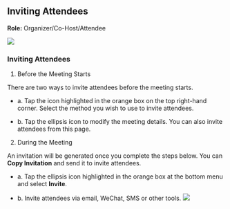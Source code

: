## Inviting Attendees

**Role:** Organizer/Co-Host/Attendee

 ![](https://main.qcloudimg.com/raw/d2a9ed4564cd61b476b7ecf868e7fab3.png)

### Inviting Attendees

1. Before the Meeting Starts

There are two ways to invite attendees before the meeting starts.

 - a.    Tap the icon highlighted in the orange box on the top right-hand corner. Select the method you wish to use to invite attendees.

 - b.    Tap the ellipsis icon to modify the meeting details. You can also invite attendees from this page. 


2. During the Meeting

An invitation will be generated once you complete the steps below. You can **Copy Invitation** and send it to invite attendees.

 - a.    Tap the ellipsis icon highlighted in the orange box at the bottom menu and select **Invite**.
 
 - b.    Invite attendees via email, WeChat, SMS or other tools.
![](https://main.qcloudimg.com/raw/e9cedc4ee5854a1970aced8cf7e0afa4.png)

 

 
